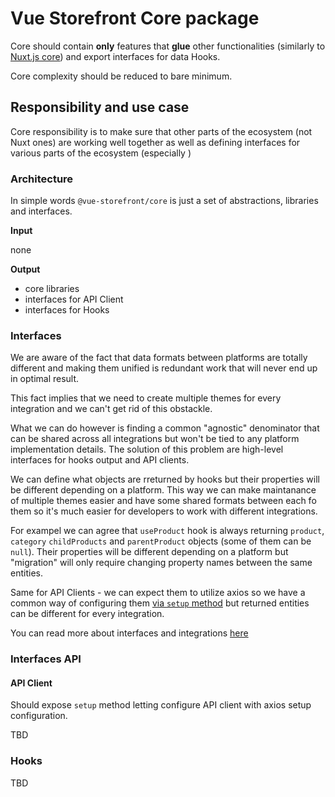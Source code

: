 # Vue Storefront Core package

Core should contain **only** features that **glue** other functionalities (similarly to [Nuxt.js core](https://github.com/nuxt/nuxt.js/tree/dev/packages/core)) and export interfaces for data Hooks.

Core complexity should be reduced to bare minimum.

## Responsibility and use case

Core responsibility is to make sure that other parts of the ecosystem (not Nuxt ones) are working well together as well as defining interfaces for various parts of the ecosystem (especially )

### Architecture

In simple words `@vue-storefront/core` is just a set of abstractions, libraries and interfaces. 

**Input**

none

**Output**
- core libraries
- interfaces for API Client
- interfaces for Hooks

### Interfaces

We are aware of the fact that data formats between platforms are totally different and making them unified is redundant work that will never end up in optimal result.

This fact implies that we need to create multiple themes for every integration and we can't get rid of this obstackle. 

What we can do however is finding a common "agnostic" denominator that can be shared across all integrations but won't be tied to any platform implementation details. The solution of this problem are high-level interfaces for hooks output and API clients. 

We can define what objects are rreturned by hooks but their properties will be different depending on a platform. This way we can make maintanance of multiple themes easier and have some shared formats between each fo them so it's much easier for developers to work with different integrations.

For exampel we can agree that `useProduct` hook is always returning `product`, `category` `childProducts` and `parentProduct` objects (some of them can be `null`). Their properties will be different depending on a platform but "migration" will only require changing property names between the same entities.

Same for API Clients - we can expect them to utilize axios so we have a common way of configuring them [via `setup` method](./api-client.md#api) but returned entities can be different for every integration.

You can read more about interfaces and integrations [here](./integrations.md)

### Interfaces API

#### API Client

Should expose `setup` method letting configure API client with axios setup configuration.

TBD

### Hooks

TBD